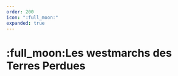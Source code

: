 ```yaml
---
order: 200
icon: ":full_moon:"
expanded: true
---
```


<style>
h1:before { content: ":full_moon:" }
</style> 


# Les westmarchs des Terres Perdues



